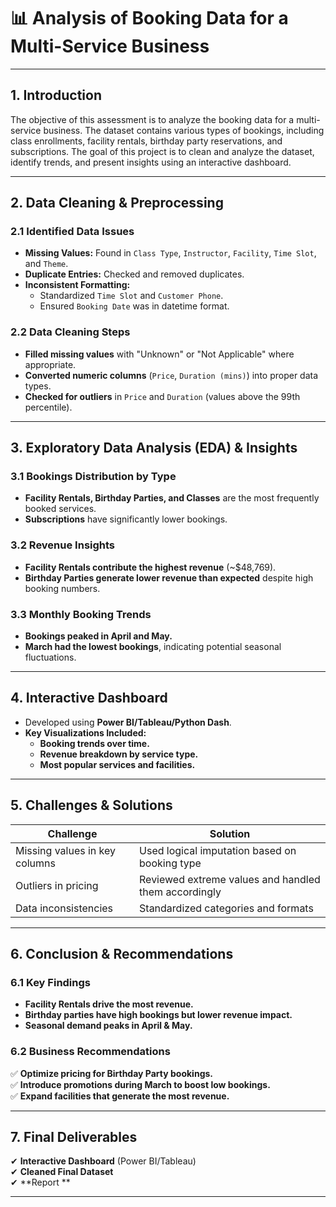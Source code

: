 # 📊 Analysis of Booking Data for a Multi-Service Business  

---

## **1. Introduction**
The objective of this assessment is to analyze the booking data for a multi-service business. The dataset contains various types of bookings, including class enrollments, facility rentals, birthday party reservations, and subscriptions. The goal of this project is to clean and analyze the dataset, identify trends, and present insights using an interactive dashboard.

---

## **2. Data Cleaning & Preprocessing**

### **2.1 Identified Data Issues**
- **Missing Values:** Found in `Class Type`, `Instructor`, `Facility`, `Time Slot`, and `Theme`.
- **Duplicate Entries:** Checked and removed duplicates.
- **Inconsistent Formatting:**
  - Standardized `Time Slot` and `Customer Phone`.
  - Ensured `Booking Date` was in datetime format.
  
### **2.2 Data Cleaning Steps**
- **Filled missing values** with "Unknown" or "Not Applicable" where appropriate.
- **Converted numeric columns** (`Price`, `Duration (mins)`) into proper data types.
- **Checked for outliers** in `Price` and `Duration` (values above the 99th percentile).

---

## **3. Exploratory Data Analysis (EDA) & Insights**

### **3.1 Bookings Distribution by Type**
- **Facility Rentals, Birthday Parties, and Classes** are the most frequently booked services.
- **Subscriptions** have significantly lower bookings.

### **3.2 Revenue Insights**
- **Facility Rentals contribute the highest revenue** (~$48,769).
- **Birthday Parties generate lower revenue than expected** despite high booking numbers.

### **3.3 Monthly Booking Trends**
- **Bookings peaked in April and May.**
- **March had the lowest bookings**, indicating potential seasonal fluctuations.

---

## **4. Interactive Dashboard**
- Developed using **Power BI/Tableau/Python Dash**.
- **Key Visualizations Included:**
  - **Booking trends over time.**
  - **Revenue breakdown by service type.**
  - **Most popular services and facilities.**

---

## **5. Challenges & Solutions**
| Challenge | Solution |
|-----------|----------|
| Missing values in key columns | Used logical imputation based on booking type |
| Outliers in pricing | Reviewed extreme values and handled them accordingly |
| Data inconsistencies | Standardized categories and formats |

---

## **6. Conclusion & Recommendations**

### **6.1 Key Findings**
- **Facility Rentals drive the most revenue.**
- **Birthday parties have high bookings but lower revenue impact.**
- **Seasonal demand peaks in April & May.**

### **6.2 Business Recommendations**
✅ **Optimize pricing for Birthday Party bookings.**  
✅ **Introduce promotions during March to boost low bookings.**  
✅ **Expand facilities that generate the most revenue.**  

---

## **7. Final Deliverables**
✔ **Interactive Dashboard** (Power BI/Tableau)  
✔ **Cleaned Final Dataset**  
✔ **Report **  
 

---

